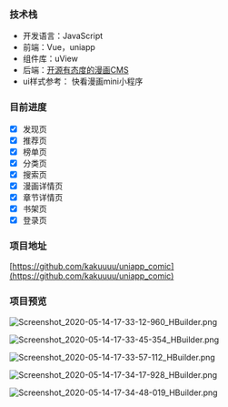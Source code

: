 ### 技术栈
- 开发语言：JavaScript
- 前端：Vue，uniapp
- 组件库：uView
- 后端：[开源有态度的漫画CMS](https://github.com/hiliqi/xiaohuanxiong)
- ui样式参考：
快看漫画mini小程序
### 目前进度
- [x] 发现页
- [x] 推荐页
- [x] 榜单页
- [x] 分类页
- [x] 搜索页
- [x] 漫画详情页
- [x] 章节详情页
- [x] 书架页 
- [x] 登录页 

### 项目地址
[https://github.com/kakuuuu/uniapp_comic](https://github.com/kakuuuu/uniapp_comic)
### 项目预览
![Screenshot_2020-05-14-17-33-12-960_HBuilder.png](https://upload-images.jianshu.io/upload_images/6888366-172cd82562c59165.png?imageMogr2/auto-orient/strip%7CimageView2/2/w/1240)

![Screenshot_2020-05-14-17-33-45-354_HBuilder.png](https://upload-images.jianshu.io/upload_images/6888366-3edf657815e878f2.png?imageMogr2/auto-orient/strip%7CimageView2/2/w/1240)

![Screenshot_2020-05-14-17-33-57-112_HBuilder.png](https://upload-images.jianshu.io/upload_images/6888366-d17e619d344efcfd.png?imageMogr2/auto-orient/strip%7CimageView2/2/w/1240)

![Screenshot_2020-05-14-17-34-17-928_HBuilder.png](https://upload-images.jianshu.io/upload_images/6888366-9d63559cca74f4c7.png?imageMogr2/auto-orient/strip%7CimageView2/2/w/1240)

![Screenshot_2020-05-14-17-34-48-019_HBuilder.png](https://upload-images.jianshu.io/upload_images/6888366-bb55c63aa1d1a7f5.png?imageMogr2/auto-orient/strip%7CimageView2/2/w/1240)

